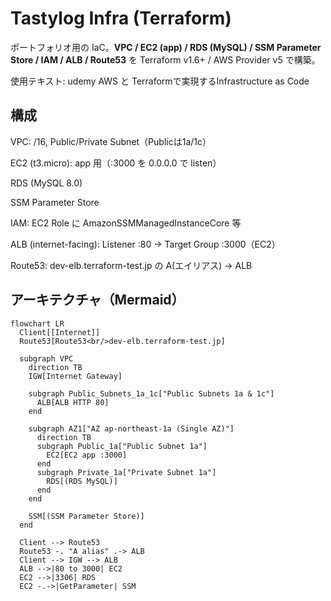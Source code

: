 # Tastylog Infra (Terraform)

ポートフォリオ用の IaC。**VPC / EC2 (app) / RDS (MySQL) / SSM Parameter Store / IAM / ALB / Route53** を Terraform v1.6+ / AWS Provider v5 で構築。

使用テキスト:
udemy AWS と Terraformで実現するInfrastructure as Code


## 構成
VPC: /16, Public/Private Subnet（Publicは1a/1c）

EC2 (t3.micro): app 用（:3000 を 0.0.0.0 で listen）

RDS (MySQL 8.0)

SSM Parameter Store

IAM: EC2 Role に AmazonSSMManagedInstanceCore 等

ALB (internet-facing): Listener :80 → Target Group :3000（EC2）

Route53: dev-elb.terraform-test.jp の A(エイリアス) → ALB

## アーキテクチャ（Mermaid）
```mermaid
flowchart LR
  Client[[Internet]]
  Route53[Route53<br/>dev-elb.terraform-test.jp]

  subgraph VPC
    direction TB
    IGW[Internet Gateway]

    subgraph Public_Subnets_1a_1c["Public Subnets 1a & 1c"]
      ALB[ALB HTTP 80]
    end

    subgraph AZ1["AZ ap-northeast-1a (Single AZ)"]
      direction TB
      subgraph Public_1a["Public Subnet 1a"]
        EC2[EC2 app :3000]
      end
      subgraph Private_1a["Private Subnet 1a"]
        RDS[(RDS MySQL)]
      end
    end

    SSM[(SSM Parameter Store)]
  end

  Client --> Route53
  Route53 -. "A alias" .-> ALB
  Client --> IGW --> ALB
  ALB -->|80 to 3000| EC2
  EC2 -->|3306| RDS
  EC2 -.->|GetParameter| SSM